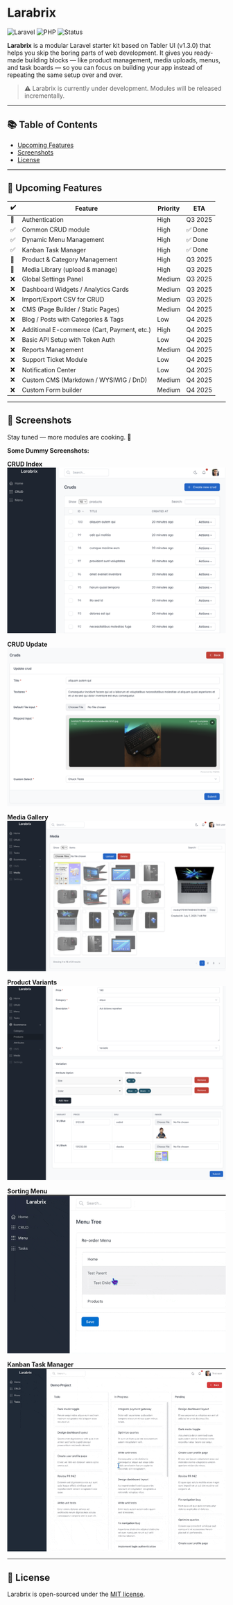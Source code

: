 # Larabrix

![Laravel](https://img.shields.io/badge/laravel-12.x-red)
![PHP](https://img.shields.io/badge/php-^8.2-blue)
![Status](https://img.shields.io/badge/status-in--progress-yellow)

**Larabrix** is a modular Laravel starter kit based on Tabler UI (v1.3.0) that helps you skip the boring parts of web development. It gives you ready-made building blocks — like product management, media uploads, menus, and task boards — so you can focus on building your app instead of repeating the same setup over and over.

> ⚠️ Larabrix is currently under development. Modules will be released incrementally.

---

## 📚 Table of Contents

- [Upcoming Features](#-upcoming-features)
- [Screenshots](#-screenshots)
- [License](#-license)

---

## 🚀 Upcoming Features

| ✔️ | Feature                                      | Priority | ETA       |
|----|----------------------------------------------|----------|-----------|
| 🔄 | Authentication                               | High     | Q3 2025   |
| ✅ | Common CRUD module                           | High     | ✅ Done    |
| ✅ | Dynamic Menu Management                      | High     | ✅ Done    |
| ✅ | Kanban Task Manager                          | High     | ✅ Done    |
| 🔄 | Product & Category Management                | High     | Q3 2025    |
| 🔄 | Media Library (upload & manage)              | High     | Q3 2025    |
| ❌ | Global Settings Panel                        | Medium   | Q3 2025    |
| ❌ | Dashboard Widgets / Analytics Cards          | Medium   | Q3 2025    |
| ❌ | Import/Export CSV for CRUD                   | Medium   | Q3 2025    |
| ❌ | CMS (Page Builder / Static Pages)            | Medium   | Q4 2025    |
| ❌ | Blog / Posts with Categories & Tags          | Low      | Q4 2025    |
| ❌ | Additional E-commerce (Cart, Payment, etc.)  | High     | Q4 2025    |
| ❌ | Basic API Setup with Token Auth              | Low      | Q4 2025    |
| ❌ | Reports Management                           | Medium   | Q4 2025    |
| ❌ | Support Ticket Module                        | Low      | Q4 2025    |
| ❌ | Notification Center                          | Low      | Q4 2025    |
| ❌ | Custom CMS (Markdown / WYSIWIG / DnD)        | Medium   | Q4 2025    |
| ❌ | Custom Form builder                          | Medium   | Q4 2025    |
---

## 📸 Screenshots

Stay tuned — more modules are cooking. 🍳  

**Some Dummy Screenshots:**

**CRUD Index**
![crud](docs/crud.png)

**CRUD Update**
![crud update](docs/crud-update.png)

**Media Gallery**
![media gallery](docs/media.png)

**Product Variants**
![product](docs/product.png)

**Sorting Menu**
![menu](docs/menu.gif)

**Kanban Task Manager**
![tasks](docs/kanban.gif)

---

## 📄 License

Larabrix is open-sourced under the [MIT license](LICENSE).

